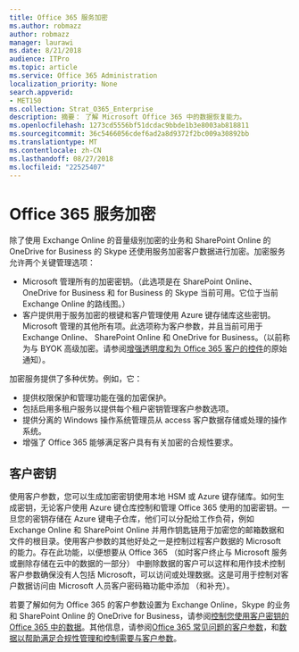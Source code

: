 ```yaml
---
title: Office 365 服务加密
ms.author: robmazz
author: robmazz
manager: laurawi
ms.date: 8/21/2018
audience: ITPro
ms.topic: article
ms.service: Office 365 Administration
localization_priority: None
search.appverid:
- MET150
ms.collection: Strat_O365_Enterprise
description: 摘要： 了解 Microsoft Office 365 中的数据恢复能力。
ms.openlocfilehash: 1273cd5556bf51dcdac9bbde1b3e8003ab818811
ms.sourcegitcommit: 36c5466056cdef6ad2a8d9372f2bc009a30892bb
ms.translationtype: MT
ms.contentlocale: zh-CN
ms.lasthandoff: 08/27/2018
ms.locfileid: "22525407"
---
```

# <a name="office-365-service-encryption"></a>Office 365 服务加密

除了使用 Exchange Online 的音量级别加密的业务和 SharePoint Online 的 OneDrive for Business 的 Skype 还使用服务加密客户数据进行加密。加密服务允许两个关键管理选项：
- Microsoft 管理所有的加密密钥。（此选项是在 SharePoint Online、 OneDrive for Business 和 for Business 的 Skype 当前可用。它位于当前 Exchange Online 的路线图。）
- 客户提供用于服务加密的根键和客户管理使用 Azure 键存储库这些密钥。Microsoft 管理的其他所有项。此选项称为客户参数，并且当前可用于 Exchange Online、 SharePoint Online 和 OneDrive for Business。（以前称为与 BYOK 高级加密。请参阅[增强透明度和为 Office 365 客户的控件](http://blogs.office.com/2015/04/21/enhancing-transparency-and-control-for-office-365-customers/)的原始通知）。

加密服务提供了多种优势。例如，它：
- 提供权限保护和管理功能在强的加密保护。
- 包括启用多租户服务以提供每个租户密钥管理客户参数选项。
- 提供分离的 Windows 操作系统管理员从 access 客户数据存储或处理的操作系统。
- 增强了 Office 365 能够满足客户具有有关加密的合规性要求。

## <a name="customer-key"></a>客户密钥
使用客户参数，您可以生成加密密钥使用本地 HSM 或 Azure 键存储库。如何生成密钥，无论客户使用 Azure 键仓库控制和管理 Office 365 使用的加密密钥。一旦您的密钥存储在 Azure 键电子仓库，他们可以分配给工作负荷，例如 Exchange Online 和 SharePoint Online 并用作钥匙链用于加密您的邮箱数据和文件的根目录。使用客户参数的其他好处之一是控制过程客户数据的 Microsoft 的能力。存在此功能，以便想要从 Office 365 （如时客户终止与 Microsoft 服务或删除存储在云中的数据的一部分） 中删除数据的客户可以这样和用作技术控制客户参数确保没有人包括 Microsoft，可以访问或处理数据。这是可用于控制对客户数据访问由 Microsoft 人员客户密码箱功能中添加 （和补充）。

若要了解如何为 Office 365 的客户参数设置为 Exchange Online，Skype 的业务和 SharePoint Online 的 OneDrive for Business，请参阅[控制您使用客户密钥的 Office 365 中的数据](https://support.office.com/article/Controlling-your-data-in-Office-365-using-Customer-Key-f2cd475a-e592-46cf-80a3-1bfb0fa17697)。其他信息，请参阅[Office 365 常见问题的客户参数](https://support.office.com/article/Customer-Key-for-Office-365-FAQ-41ae293a-bd5c-4083-acd8-e1a2b4329da6)，和[数据以帮助满足合规性管理和控制需要与客户参数](https://techcommunity.microsoft.com/t5/Microsoft-Ignite-Content-2017/Manage-and-control-your-data-to-help-meet-compliance-needs-with/td-p/117580)。
